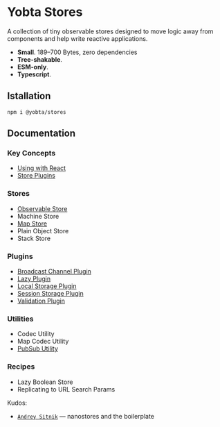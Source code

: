 # Yobta Stores

A collection of tiny observable stores designed to move logic away from components and help write reactive applications.

- **Small**. 189–700 Bytes, zero dependencies
- **Tree-shakable**.
- **ESM-only**.
- **Typescript**.

## Istallation

```
npm i @yobta/stores
```

## Documentation

### Key Concepts

- [Using with React](src/adapters/react/index.md)
- [Store Plugins](src/plugins/index.md)

### Stores

- [Observable Store](src/stores/storeYobta/index.md)
- Machine Store
- [Map Store](src/stores/mapYobta/index.md)
- Plain Object Store
- Stack Store

### Plugins

- [Broadcast Channel Plugin](src/plugins/broadcastChannelPluginYobta/index.md)
- [Lazy Plugin](src/plugins/lazy-plugin/index.md)
- [Local Storage Plugin](src/plugins/local-storage-plugin/index.md)
- [Session Storage Plugin](src/plugins/session-storage-plugin/index.md)
- [Validation Plugin](src/plugins/validation-plugin/index.md)

### Utilities

- Codec Utility
- Map Codec Utility
- [PubSub Utility](src/util/pubSubYobta/index.md)

### Recipes

- Lazy Boolean Store
- Replicating to URL Search Params

Kudos:

- [`Andrey Sitnik`] — nanostores and the boilerplate

[`andrey sitnik`]: https://sitnik.ru
